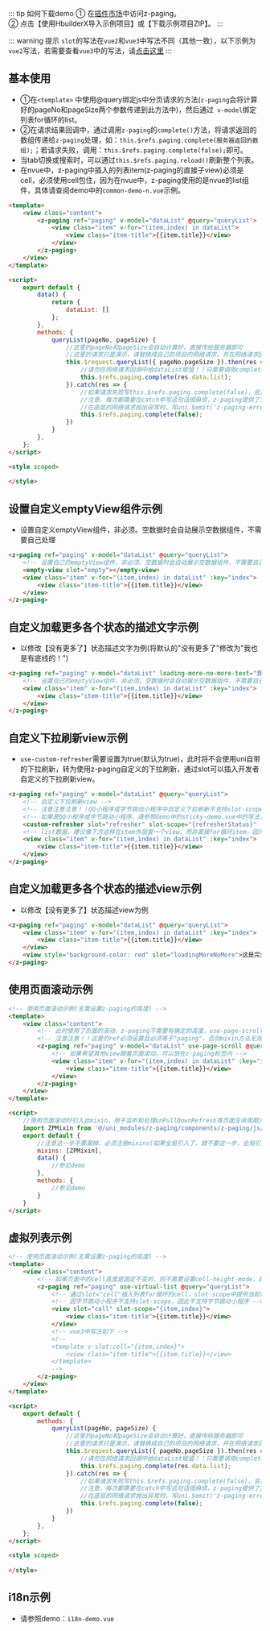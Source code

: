 ::: tip 如何下载demo
① 在[插件市场](https://ext.dcloud.net.cn/plugin?id=3935)中访问z-paging。<br>
② 点击【使用HbuilderX导入示例项目】或【下载示例项目ZIP】。
:::

::: warning 提示
`slot`的写法在`vue2`和`vue3`中写法不同（其他一致），以下示例为`vue2`写法，若需要查看`vue3`中的写法，请[点击这里](../../start/migration-to-vue3.html)
:::

## 基本使用
* ①在`<template>` 中使用@query绑定js中分页请求的方法(`z-paging`会将计算好的pageNo和pageSize两个参数传递到此方法中)，然后通过` v-model`绑定列表for循环的list。
* ②在请求结果回调中，通过调用`z-paging`的`complete()`方法，将请求返回的数组传递给`z-paging`处理，如：`this.$refs.paging.complete(服务器返回的数组);`；若请求失败，调用：`this.$refs.paging.complete(false);`即可。
* 当tab切换或搜索时，可以通过`this.$refs.paging.reload()`刷新整个列表。
* 在nvue中，z-paging中插入的列表item(z-paging的直接子view)必须是cell，必须使用cell包住，因为在nvue中，z-paging使用的是nvue的list组件，具体请查阅demo中的`common-demo-n.vue`示例。

```html  
<template>
    <view class="content">
        <z-paging ref="paging" v-model="dataList" @query="queryList">
            <view class="item" v-for="(item,index) in dataList">
                <view class="item-title">{{item.title}}</view>
            </view>
        </z-paging>
    </view>
</template>

<script>
    export default {
        data() {
            return {
                dataList: []
            };
        },
        methods: {
            queryList(pageNo, pageSize) {
              	//这里的pageNo和pageSize会自动计算好，直接传给服务器即可
              	//这里的请求只是演示，请替换成自己的项目的网络请求，并在网络请求回调中通过this.$refs.paging.complete(请求回来的数组)将请求结果传给z-paging
                this.$request.queryList({ pageNo,pageSize }).then(res => {
                	//请勿在网络请求回调中给dataList赋值！！只需要调用complete就可以了
                	this.$refs.paging.complete(res.data.list);
                }).catch(res => {
                	//如果请求失败写this.$refs.paging.complete(false)，会自动展示错误页面
                	//注意，每次都需要在catch中写这句话很麻烦，z-paging提供了方案可以全局统一处理
                	//在底层的网络请求抛出异常时，写uni.$emit('z-paging-error-emit');即可
                	this.$refs.paging.complete(false);
                })
            }
        },
    };
</script>

<style scoped>
    
</style>
```

## 设置自定义emptyView组件示例

* 设置自定义emptyView组件，非必须。空数据时会自动展示空数据组件，不需要自己处理

```html
<z-paging ref="paging" v-model="dataList" @query="queryList">
    <!-- 设置自己的emptyView组件，非必须。空数据时会自动展示空数据组件，不需要自己处理 -->
    <empty-view slot="empty"></empty-view>
    <view class="item" v-for="(item,index) in dataList" :key="index">
        <view class="item-title">{{item.title}}</view>
    </view>
</z-paging>
```

## 自定义加载更多各个状态的描述文字示例

* 以修改【没有更多了】状态描述文字为例(将默认的"没有更多了"修改为"我也是有底线的！")

```html
<z-paging ref="paging" v-model="dataList" loading-more-no-more-text="我也是有底线的！" @query="queryList">
    <!-- 设置自己的emptyView组件，非必须。空数据时会自动展示空数据组件，不需要自己处理 -->
    <view class="item" v-for="(item,index) in dataList" :key="index">
        <view class="item-title">{{item.title}}</view>
    </view>
</z-paging>
```

## 自定义下拉刷新view示例

* `use-custom-refresher`需要设置为true(默认为true)，此时将不会使用uni自带的下拉刷新，转为使用z-paging自定义的下拉刷新，通过slot可以插入开发者自定义的下拉刷新view。

```html
<z-paging ref="paging" v-model="dataList" @query="queryList">
    <!-- 自定义下拉刷新view -->
    <!-- 注意注意注意！！QQ小程序或字节跳动小程序中自定义下拉刷新不支持slot-scope，将导致custom-refresher无法显示 -->
    <!-- 如果是QQ小程序或字节跳动小程序，请参照demo中的sticky-demo.vue中的写法，此处使用slot-scope是为了减少data中无关变量声明，降低依赖 -->
    <custom-refresher slot="refresher" slot-scope="{refresherStatus}" :status="refresherStatus"></custom-refresher>
    <!-- list数据，建议像下方这样在item外层套一个view，而非直接for循环item，因为slot插入有数量限制 -->
	<view class="item" v-for="(item,index) in dataList" :key="index">
	    <view class="item-title">{{item.title}}</view>
	</view>
</z-paging>
```

## 自定义加载更多各个状态的描述view示例

* 以修改【没有更多了】状态描述view为例

```html
<z-paging ref="paging" v-model="dataList" @query="queryList">
    <view class="item" v-for="(item,index) in dataList" :key="index">
        <view class="item-title">{{item.title}}</view>
    </view>
    <view style="background-color: red" slot="loadingMoreNoMore">这是完全自定义的没有更多数据view</view>
</z-paging>
```

## 使用页面滚动示例

```html
<!-- 使用页面滚动示例(无需设置z-paging的高度) -->
<template>
	<view class="content">
		<!-- 此时使用了页面的滚动，z-paging不需要有确定的高度，use-page-scroll需要设置为true -->
		<!-- 注意注意！！这里的ref必须设置且必须等于"paging"，否则mixin方法无效 -->
		<z-paging ref="paging" v-model="dataList" use-page-scroll @query="queryList">
			<!-- 如果希望其他view跟着页面滚动，可以放在z-paging标签内 -->
			<view class="item" v-for="(item,index) in dataList" :key="index">
				<view class="item-title">{{item.title}}</view>
			</view>
		</z-paging>
	</view>
</template>

<script>
	//使用页面滚动时引入此mixin，用于监听和处理onPullDownRefresh等页面生命周期方法(如果全局引入了，就不要这一步，全局引入示例见main.js)
	import ZPMixin from '@/uni_modules/z-paging/components/z-paging/js/z-paging-mixin'
	export default {
		//注意这一步不要漏掉，必须注册mixins(如果全局引入了，就不要这一步，全局引入示例见main.js)
		mixins: [ZPMixin],
		data() {
			//参见demo
		},
		methods: {
			//参见demo
		}
	}
</script>
```

## 虚拟列表示例

```html
<!-- 使用页面滚动示例(无需设置z-paging的高度) -->
<template>
	<view class="content">
		<!-- 如果页面中的cell高度是固定不变的，则不需要设置cell-height-mode，如果页面中高度是动态改变的，则设置cell-height-mode="dynamic" -->
		<z-paging ref="paging" use-virtual-list @query="queryList">
			<!-- 通过slot="cell"插入列表for循环的cell，slot-scope中提供当前for循环的item和index -->
			<!-- 因字节跳动小程序不支持slot-scope，因此不支持字节跳动小程序 -->
			<view slot="cell" slot-scope="{item,index}">
				<view class="item-title">{{item.title}}</view>
			</view>
			<!-- vue3中写法如下 -->
			<!-- 
			<template v-slot:cell="{item,index}">
				<view class="item-title">{{item.title}}</view>
			</template> 
			-->
		</z-paging>
	</view>
</template>

<script>
    export default {
        methods: {
            queryList(pageNo, pageSize) {
              	//这里的pageNo和pageSize会自动计算好，直接传给服务器即可
              	//这里的请求只是演示，请替换成自己的项目的网络请求，并在网络请求回调中通过this.$refs.paging.complete(请求回来的数组)将请求结果传给z-paging
                this.$request.queryList({ pageNo,pageSize }).then(res => {
                	//请勿在网络请求回调中给dataList赋值！！只需要调用complete就可以了
                	this.$refs.paging.complete(res.data.list);
                }).catch(res => {
                	//如果请求失败写this.$refs.paging.complete(false)，会自动展示错误页面
                	//注意，每次都需要在catch中写这句话很麻烦，z-paging提供了方案可以全局统一处理
                	//在底层的网络请求抛出异常时，写uni.$emit('z-paging-error-emit');即可
                	this.$refs.paging.complete(false);
                })
            }
        },
    };
</script>

<style scoped>
    
</style>
```

## i18n示例

* 请参照demo：`i18n-demo.vue`
